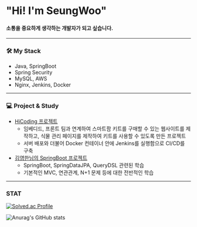<h1> "Hi! I'm SeungWoo" </h1>
<h4> 소통을 중요하게 생각하는 개발자가 되고 싶습니다. </h4>
<hr>

### 🛠️ My Stack
- Java, SpringBoot
- Spring Security
- MySQL, AWS
- Nginx, Jenkins, Docker
<hr>

### 💻 Project & Study
- [HiCoding 프로젝트](https://github.com/Dev-SSW/Hi-Coding-org_BE.git)
  * 임베디드, 프론트 팀과 연계하여 스마트팜 키트를 구매할 수 있는 웹사이트를 제작하고, 식물 관리 페이지를 제작하여 키트를 사용할 수 있도록 만든 프로젝트  
  * 서버 배포와 더불어 Docker 컨테이너 안에 Jenkins를 실행함으로 CI/CD를 구축
- [김영한님의 SpringBoot 프로젝트](https://github.com/Dev-SSW/SpringBoot.git)
  * SpringBoot, SpringDataJPA, QueryDSL 관련된 학습
  * 기본적인 MVC, 연관관계, N+1 문제 등에 대한 전반적인 학습
<hr>

### STAT
[![Solved.ac Profile](http://mazassumnida.wtf/api/v2/generate_badge?boj=sgg919)](https://solved.ac/sgg919/)

![Anurag's GitHub stats](https://github-readme-stats.vercel.app/api?username=Dev-SSW&show_icons=true&theme=radical)
